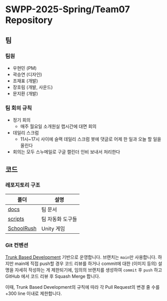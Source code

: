 # SWPP-2025-Spring/Team07 Repository

## 팀

### 팀원

- 우현민 (PM)
- 곽승연 (디자인)
- 조재표 (개발)
- 장호림 (개발, 사운드)
- 문지환 (개발)

### 팀 회의 규칙

- 정기 회의
  - 매주 월요일 소개원실 랩시간에 대면 회의
- 데일리 스크럼
  - 11시~17시 사이에 슬랙 데일리 스크럼 봇에 댓글로 어제 한 일과 오늘 할 일을 올린다
- 회의는 모두 스누메일로 구글 캘린더 인비 보내서 처리한다

## 코드

### 레포지토리 구조

| 폴더 | 설명 |
| --- | --- |
| [docs](./docs) | 팀 문서 |
| [scripts](./scripts) | 팀 자동화 도구들 |
| [SchoolRush](./SchoolRush) | Unity 게임 |

### Git 컨벤션

[Trunk Based Development](https://trunkbaseddevelopment.com/) 기반으로 운영합니다. 브랜치는 `main`만 사용합니다. 하지만 main에 직접 push할 경우 코드 리뷰를 하거나 commit에 대한 (이미지 등의) 설명을 자세히 작성하는 게 제한되기에, 임의의 브랜치를 생성하여 `commit` 후 `push` 하고 GitHub 에서 코드 리뷰 후 Squash Merge 합니다.

이때, Trunk Based Development의 규칙에 따라 각 Pull Request의 변경 줄 수를 +300 line 이내로 제한합니다.
